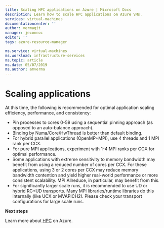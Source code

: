 ```yaml
---
title: Scaling HPC applications on Azure | Microsoft Docs
description: Learn how to scale HPC applications on Azure VMs. 
services: virtual-machines
documentationcenter: ''
author: vermagit
manager: jeconnoc
editor: ''
tags: azure-resource-manager

ms.service: virtual-machines
ms.workload: infrastructure-services
ms.topic: article
ms.date: 05/07/2019
ms.author: amverma
---
```


# Scaling applications

At this time, the following is recommended for optimal application scaling efficiency, performance, and consistency:

- Pin processes to cores 0-59 using a sequential pinning approach (as opposed to an auto-balance approach). 
- Binding by Numa/Core/HwThread is better than default binding.
- For hybrid parallel applications (OpenMP+MPI), use 4 threads and 1 MPI rank per CCX.
- For pure MPI applications, experiment with 1-4 MPI ranks per CCX for optimal performance.
- Some applications with extreme sensitivity to memory bandwidth may benefit from using a reduced number of cores per CCX. For these applications, using 3 or 2 cores per CCX may reduce memory bandwidth contention and yield higher real-world performance or more consistent scalability. MPI Allreduce, in particular, may benefit from this.
- For significantly larger scale runs, it is recommended to use UD or hybrid RC+UD transports. Many MPI libraries/runtime libraries do this internally (like UCX or MVAPICH2). Please check your transport configurations for large scale runs.

**Next steps**

Learn more about [HPC](https://docs.microsoft.com/azure/architecture/topics/high-performance-computing/) on Azure.
